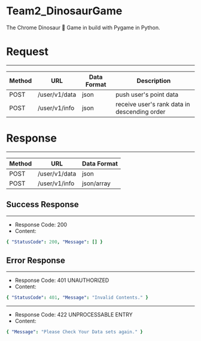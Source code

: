 # Team2_DinosaurGame

The Chrome Dinosaur 🦖 Game in build with Pygame in Python.

# Request

---

| Method | URL           | Data Format | Description                                  |
| ------ | ------------- | ----------- | -------------------------------------------- |
| POST   | /user/v1/data | json        | push user's point data                       |
| POST   | /user/v1/info | json        | receive user's rank data in descending order |

# Response

---

| Method | URL           | Data Format |
| ------ | ------------- | ----------- |
| POST   | /user/v1/data | json        |
| POST   | /user/v1/info | json/array  |

## Success Response

---

- Response Code: 200
- Content:

```yaml
{ "StatusCode": 200, "Message": [] }
```

## Error Response

---

- Response Code: 401 UNAUTHORIZED
- Content:

```yaml
{ "StatusCode": 401, "Message": "Invalid Contents." }
```

---

- Response Code: 422 UNPROCESSABLE ENTRY
- Content:

```yaml
{ "Message": "Please Check Your Data sets again." }
```
